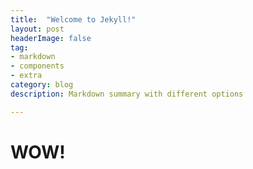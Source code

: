 ```yaml
---
title:  "Welcome to Jekyll!"
layout: post
headerImage: false
tag:
- markdown
- components
- extra
category: blog
description: Markdown summary with different options

---
```

# WOW!
